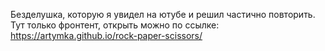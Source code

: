 Безделушка, которую я увидел на ютубе и решил частично повторить. Тут только фронтент, открыть можно по ссылке: https://artymka.github.io/rock-paper-scissors/
